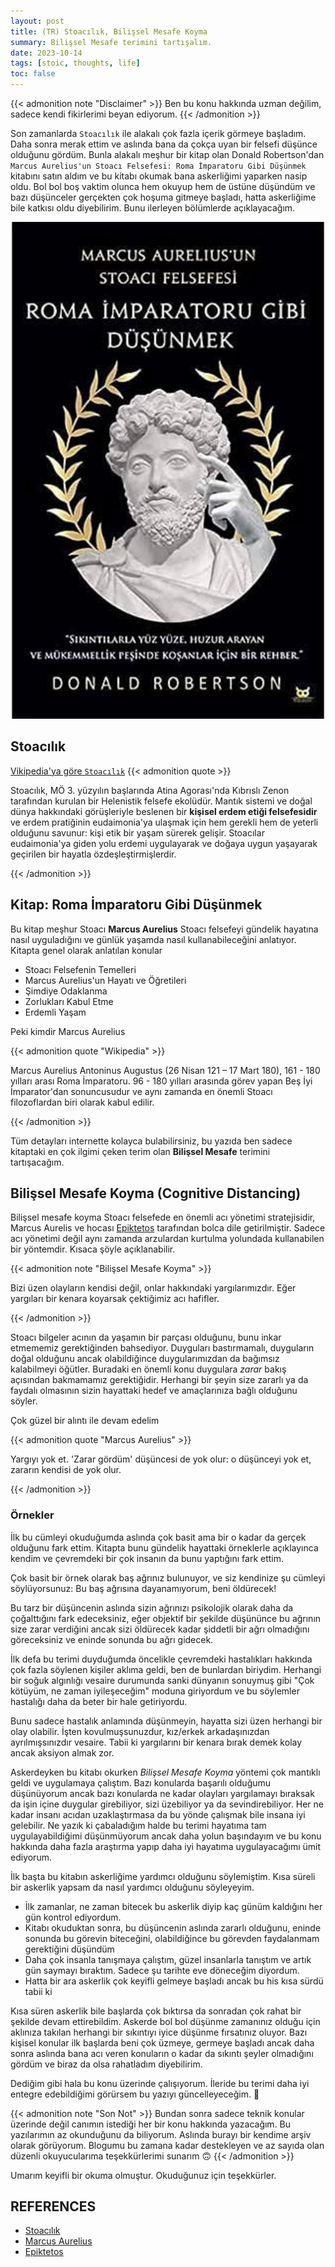 ```yaml
---
layout: post
title: (TR) Stoacılık, Bilişsel Mesafe Koyma 
summary: Bilişsel Mesafe terimini tartışalım.
date: 2023-10-14
tags: [stoic, thoughts, life]
toc: false
---
```


{{< admonition note "Disclaimer" >}}
Ben bu konu hakkında uzman değilim, sadece kendi fikirlerimi beyan ediyorum.
{{< /admonition >}}

Son zamanlarda  `Stoacılık` ile alakalı çok fazla içerik görmeye başladım. Daha sonra merak ettim
ve aslında bana da çokça uyan bir felsefi düşünce olduğunu gördüm. Bunla alakalı meşhur bir kitap olan Donald Robertson'dan `Marcus Aurelius'un Stoacı Felsefesi: Roma İmparatoru Gibi Düşünmek` kitabını satın aldım ve bu kitabı okumak bana askerliğimi yaparken nasip oldu. Bol bol boş vaktim olunca hem okuyup hem de üstüne düşündüm ve bazı düşünceler gerçekten çok hoşuma gitmeye başladı, hatta askerliğime bile katkısı oldu diyebilirim. Bunu ilerleyen bölümlerde açıklayacağım. 

![Roma İmparatoru Gibi Düşünmek](../../images/kitap.jpeg)

## Stoacılık

[Vikipedia'ya göre `Stoacılık`](https://tr.wikipedia.org/wiki/Stoac%C4%B1l%C4%B1k)
{{< admonition quote  >}}

Stoacılık, MÖ 3. yüzyılın başlarında Atina Agorası'nda Kıbrıslı Zenon tarafından kurulan bir Helenistik felsefe ekolüdür. Mantık sistemi ve doğal dünya hakkındaki görüşleriyle beslenen bir **kişisel erdem etiği felsefesidir** ve erdem pratiğinin eudaimonia'ya ulaşmak için hem gerekli hem de yeterli olduğunu savunur: kişi etik bir yaşam sürerek gelişir. Stoacılar eudaimonia'ya giden yolu erdemi uygulayarak ve doğaya uygun yaşayarak geçirilen bir hayatla özdeşleştirmişlerdir.

{{< /admonition >}}


## Kitap: Roma İmparatoru Gibi Düşünmek

Bu kitap meşhur Stoacı **Marcus Aurelius** Stoacı felsefeyi gündelik hayatına nasıl uyguladığını ve günlük yaşamda nasıl kullanabileceğini anlatıyor. Kitapta genel olarak anlatılan konular

- Stoacı Felsefenin Temelleri
- Marcus Aurelius'un Hayatı ve Öğretileri
- Şimdiye Odaklanma
- Zorlukları Kabul Etme
- Erdemli Yaşam


Peki kimdir Marcus Aurelius

{{< admonition quote "Wikipedia" >}}

Marcus Aurelius Antoninus Augustus (26 Nisan 121 – 17 Mart 180), 161 - 180 yılları arası Roma İmparatoru. 96 - 180 yılları arasında görev yapan Beş İyi İmparator'dan sonuncusudur ve aynı zamanda en önemli Stoacı filozoflardan biri olarak kabul edilir.

{{< /admonition >}}

Tüm detayları internette kolayca bulabilirsiniz, bu yazıda ben sadece kitaptaki en çok ilgimi çeken terim olan **Bilişsel Mesafe** terimini tartışacağım.

## Bilişsel Mesafe Koyma (Cognitive Distancing)

Bilişsel mesafe koyma Stoacı felsefede en önemli acı yönetimi stratejisidir, Marcus Aurelis ve hocası [Epiktetos](https://tr.wikipedia.org/wiki/Epiktetos) tarafından bolca dile getirilmiştir. Sadece acı yönetimi değil aynı zamanda arzulardan kurtulma yolundada kullanabilen bir yöntemdir.
 Kısaca şöyle açıklanabilir.

{{< admonition note "Bilişsel Mesafe Koyma" >}}

Bizi üzen olayların kendisi değil, onlar hakkındaki yargılarımızdır. Eğer yargıları bir kenara koyarsak çektiğimiz acı hafifler.

{{< /admonition >}}

Stoacı bilgeler acının da yaşamın bir parçası olduğunu, bunu inkar etmememiz gerektiğinden bahsediyor. Duyguları bastırmamalı, duyguların doğal olduğunu ancak olabildiğince duygularımızdan da bağımsız kalabilmeyi öğütler. Buradaki en önemli konu duygulara *zarar* bakış açısından bakmamamız gerektiğidir. Herhangi bir şeyin size zararlı ya da faydalı olmasının sizin hayattaki hedef ve amaçlarınıza bağlı olduğunu söyler. 


Çok güzel bir alıntı ile devam edelim

{{< admonition quote "Marcus Aurelius" >}}

Yargıyı yok et. 'Zarar gördüm' düşüncesi de yok olur: o düşünceyi yok et, zararın kendisi de yok olur.

{{< /admonition >}}

### Örnekler

İlk bu cümleyi okuduğumda aslında çok basit ama bir o kadar da gerçek olduğunu fark ettim. Kitapta bunu gündelik hayattaki örneklerle açıklayınca kendim ve çevremdeki bir çok insanın da bunu yaptığını fark ettim.

Çok basit bir örnek olarak baş ağrınız bulunuyor, ve siz kendinize şu cümleyi söylüyorsunuz: Bu baş ağrısına dayanamıyorum, beni öldürecek!

Bu tarz bir düşüncenin aslında sizin ağrınızı psikolojik olarak daha da çoğalttığını fark edeceksiniz, eğer objektif bir şekilde düşününce bu ağrının size zarar verdiğini ancak sizi öldürecek kadar şiddetli bir ağrı olmadığını göreceksiniz ve eninde sonunda bu ağrı gidecek.

İlk defa bu terimi duyduğumda öncelikle çevremdeki hastalıkları hakkında çok fazla söylenen kişiler aklıma geldi, ben de bunlardan biriydim. Herhangi bir soğuk algınlığı vesaire durumunda sanki dünyanın sonuymuş gibi "Çok kötüyüm, ne zaman iyileşeceğim" moduna giriyordum ve bu söylemler hastalığı daha da beter bir hale getiriyordu. 

Bunu sadece hastalık anlamında düşünmeyin, hayatta sizi üzen herhangi bir olay olabilir. İşten kovulmuşsunuzdur, kız/erkek arkadaşınızdan ayrılmışsınızdır vesaire. Tabii ki yargılarını bir kenara bırak demek kolay ancak aksiyon almak zor.

Askerdeyken bu kitabı okurken *Bilişsel Mesafe Koyma* yöntemi çok mantıklı geldi ve uygulamaya çalıştım. Bazı konularda başarılı olduğumu düşünüyorum ancak bazı konularda ne kadar olayları yargılamayı bıraksak da işin içine duygular girebiliyor, sizi üzebiliyor ya da sevindirebiliyor. Her ne kadar insanı acıdan uzaklaştırmasa da bu yönde çalışmak bile insana iyi gelebilir. Ne yazık ki çabaladığım halde bu terimi hayatıma tam uygulayabildiğimi düşünmüyorum ancak daha yolun başındayım ve bu konu hakkında daha fazla araştırma yapıp daha iyi hayatıma uygulayacağımı ümit ediyorum.

İlk başta bu kitabın askerliğime yardımcı olduğunu söylemiştim. Kısa süreli bir askerlik yapsam da nasıl yardımcı olduğunu söyleyeyim.

- İlk zamanlar, ne zaman bitecek bu askerlik diyip kaç günüm kaldığını her gün kontrol ediyordum.
- Kitabı okuduktan sonra, bu düşüncenin aslında zararlı olduğunu, eninde sonunda bu görevin biteceğini, olabildiğince bu görevden faydalanmam gerektiğini düşündüm
- Daha çok insanla tanışmaya çalıştım, güzel insanlarla tanıştım ve artık gün saymayı bıraktım. Sadece şu tarihte eve döneceğim diyordum.
- Hatta bir ara askerlik çok keyifli gelmeye başladı ancak bu his kısa sürdü tabii ki 

Kısa süren askerlik bile başlarda çok bıktırsa da sonradan çok rahat bir şekilde devam ettirebildim. Askerde bol bol düşünme zamanınız olduğu için aklınıza takılan herhangi bir sıkıntıyı iyice düşünme fırsatınız oluyor. Bazı kişisel konular ilk başlarda beni çok üzmeye, germeye başladı ancak daha sonra aslında bana acı veren konuların o kadar da sıkıntı şeyler olmadığını gördüm ve biraz da olsa rahatladım diyebilirim.

Dediğim gibi hala bu konu üzerinde çalışıyorum. İleride bu terimi daha iyi entegre edebildiğimi görürsem bu yazıyı güncelleyeceğim. :handshake:

{{< admonition note "Son Not" >}}
Bundan sonra sadece teknik konular üzerinde değil canımın istediği her bir konu hakkında yazacağım. Bu yazılarımın az okunduğunu da biliyorum.
Aslında burayı bir kendime arşiv olarak görüyorum. Blogumu bu zamana kadar destekleyen ve az sayıda olan düzenli okuyucularıma teşekkürlerimi sunarım :upside_down_face:
{{< /admonition >}}

Umarım keyifli bir okuma olmuştur. Okuduğunuz için teşekkürler.

## REFERENCES
- [Stoacılık](https://tr.wikipedia.org/wiki/Stoac%C4%B1l%C4%B1k)
- [Marcus Aurelius](https://tr.wikipedia.org/wiki/Marcus_Aurelius)
- [Epiktetos](https://tr.wikipedia.org/wiki/Epiktetos)
